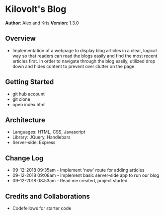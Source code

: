 # Kilovolt's Blog

**Author**: Alex and Kris
**Version**: 1.3.0

## Overview

- Implementation of a webpage to display blog articles in a clear, logical way so that readers can read the blogs easily and find the most recent articles first. In order to navigate through the blog easily, utilized drop down and hides content to prevent over clutter on the page.

## Getting Started

- git hub account
- git clone
- open index.html

## Architecture

- Languages: HTML, CSS, Javascript
- Library: JQuery, Handlebars
- Server-side: Express

## Change Log

- 09-12-2018 09:35am - Implement 'new' route for adding articles
- 09-12-2018 09:08am - Implement basic server-side app to run our blog
- 09-12-2018 08:53am - Read me created, project started

## Credits and Collaborations

- Codefellows for starter code
